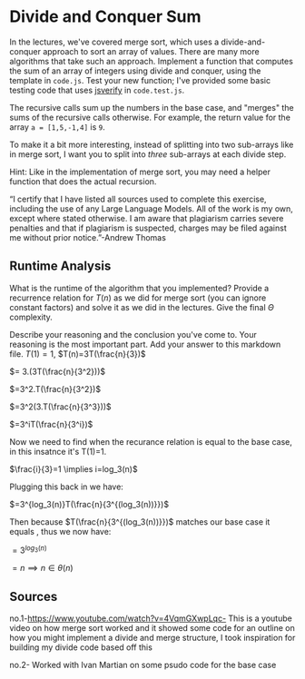 # Divide and Conquer Sum

In the lectures, we've covered merge sort, which uses a divide-and-conquer
approach to sort an array of values. There are many more algorithms that take
such an approach. Implement a function that computes the sum of an array of
integers using divide and conquer, using the template in `code.js`. Test your
new function; I've provided some basic testing code that uses
[jsverify](https://jsverify.github.io/) in `code.test.js`.

The recursive calls sum up the numbers in the base case, and "merges" the sums
of the recursive calls otherwise. For example, the return value for the array `a
= [1,5,-1,4]` is `9`.

To make it a bit more interesting, instead of splitting into two sub-arrays like
in merge sort, I want you to split into *three* sub-arrays at each divide step.

Hint: Like in the implementation of merge sort, you may need a helper function
that does the actual recursion.

“I certify that I have listed all sources used to complete this exercise, including the use
of any Large Language Models. All of the work is my own, except where stated
otherwise. I am aware that plagiarism carries severe penalties and that if plagiarism is
suspected, charges may be filed against me without prior notice.”-Andrew Thomas


## Runtime Analysis

What is the runtime of the algorithm that you implemented? Provide a recurrence
relation for $T(n)$ as we did for merge sort (you can ignore constant factors)
and solve it as we did in the lectures. Give the final $\Theta$ complexity.

Describe your reasoning and the conclusion you've come to. Your reasoning is the
most important part. Add your answer to this markdown file. 
$T(1)=1$, $T(n)=3T(\frac{n}{3})$

$= 3.(3T(\frac{n}{3^2}))$

$=3^2.T(\frac{n}{3^2})$

$=3^2(3.T(\frac{n}{3^3}))$

$=3^iT(\frac{n}{3^i})$

Now we need to find when the recurance relation is equal to the base case, in this insatnce it's T(1)=1.

$\frac{i}{3}=1 \implies i=log_3(n)$

Plugging this back in we have:

$=3^{log_3(n)}T(\frac{n}{3^{(log_3(n))}})$

Then because $T(\frac{n}{3^{(log_3(n))}})$ matches our base case it equals , thus we now have:

$=3^{log_3(n)}$

$=n \implies n \in \theta(n)$



## Sources

no.1-https://www.youtube.com/watch?v=4VqmGXwpLqc- This is a youtube video on how merge sort worked and it showed some code for an outline on how you might implement a divide and merge structure, I took inspiration for building my divide code based off this

no.2- Worked with Ivan Martian on some psudo code for the base case
